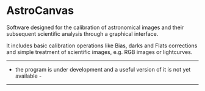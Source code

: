 # AstroCanvas
Software designed  for the calibration of astronomical images and their subsequent scientific analysis through a graphical interface.

It includes basic calibration operations like Bias, darks and Flats corrections and simple treatment of scientific images, e.g. RGB images or lightcurves.

------------------------------------------------------------------------------------
- the program is under development and a useful version of it is not yet available -
------------------------------------------------------------------------------------
